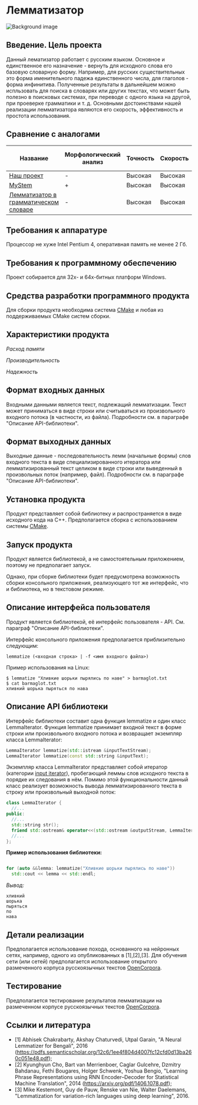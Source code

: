 # Лемматизатор
![Background image](https://github.com/spratskevich/Lemmatizer/blob/master/images/banner.png)

## Введение. Цель проекта
Данный лематизатор работает с русским языком. Основное и единственное его назначение - вернуть для исходного слова его базовую словарную форму. Например, для русских существительных это форма именительного падежа единственного числа, для глаголов - форма инфинитива. Полученные результаты в дальнейшем можно испльзовать для поиска в словарях или других текстах, что может быть полезно в поисковых системах, при переводе с одного языка на другой, при проеверке грамматики и т. д. Основными достоинствами нашей реализации лемматизатора являются его скорость, эффективность и простота использования.

## Сравнение с аналогами
Название|Морфологический анализ|Точность|Скорость|Объём требуемой памяти
--------|----------------------|--------|--------|-----------------------
[Наш проект](https://github.com/spratskevich/Lemmatizer)|-|Высокая|Высокая|Небольшой
[MyStem](https://tech.yandex.ru/mystem/)|+|Высокая|Высокая|Средний
[Лемматизатор в грамматическом словаре](http://www.solarix.ru/for_developers/api/lemmatizator-api.shtml)|-|Высокая|Высокая|Небольшой

## Требования к аппаратуре
Процессор не хуже Intel Pentium 4, оперативная память не менее 2 Гб.

## Требования к программному обеспечению
Проект собирается для 32х- и 64х-битных платформ Windows.

## Средства разработки программного продукта
Для сборки продукта необходима система [CMake](https://cmake.org/) и любая из поддерживаемых CMake систем сборки.

## Характеристики продукта
*Расход памяти*

*Производительность*

*Надежность*

## Формат входных данных
Входными данными является текст, подлежащий лемматизации. Текст может приниматься в виде строки или считываться из произвольного  входного потока (в частности, из файла). Подробности см. в параграфе "Описание API-библиотеки".

## Формат выходных данных
Выходные данные - последовательность лемм (начальные формы) слов входного текста в виде специализированного итератора или лемматизированный текст целиком в виде строки или выведенный в произвольных поток (например, файл). Подробности см. в параграфе "Описание API-библиотеки".

## Установка продукта
Продукт представляет собой библиотеку и распространяется в виде исходного кода на C++. Предполагается сборка с использованием 
системы [CMake](https://cmake.org/).

## Запуск продукта
Продукт является библиотекой, а не самостоятельным приложением, поэтому не предполагает запуск.

Однако, при сборке библиотеки будет предусмотрена возможность сборки консольного приложения, реализующего тот же интерфейс, что и библиотека, но в текстовом режиме.

## Описание интерфейса пользователя
Продукт является библиотекой, её интерфейс пользователя - API. См. параграф "Описание API-библиотеки".

Интерфейс консольного приложения предполагается приблизительно следующим:
```
lemmatize (<входная строка> | -f <имя входного файла>)
```
Пример использования на Linux:
```
$ lemmatize "Хливкие шорьки пырялись по наве" > barmaglot.txt
$ cat barmaglot.txt
хливкий шорька пыряться по нава
```

## Описание API библиотеки
Интерфейс библиотеки составит одна функция lemmatize и один класс LemmaIterator. Функция lemmatize принимает входной текст в форме строки или произвольного входного потока и возвращает экземпляр класса LemmaIterator:
```C++
LemmaIterator lemmatize(std::istream &inputTextStream);
LemmaIterator lemmatize(const std::string &inputText);
```
Экземпляр класса LemmaIterator представляет собой итератор (категории [input iterator](http://www.cplusplus.com/reference/iterator/InputIterator/)), пробегающий леммы слов исходного текста в порядке их следования в нём. Помимо этой функциональности данный класс реализует возможность вывода лемматизированного текста в строку или произвольный выходной поток:
```C++
class LemmaIterator {
  //...
public:
  //...
  std::string str();
  friend std::ostream& operator<<(std::ostream &outputStream, LemmaIterator &lemmaIterator);
  //...
};
```

**Пример использования библиотеки:**
```C++

for (auto &&lemma: lemmatize("Хливкие шорьки пырялись по наве"))
  std::cout << lemma << std::endl;
```
*Вывод:*
```
хливкий
шорька
пыряться
по
нава
```

## Детали реализации
Предполагается использование похода, основанного на нейронных сетях, например, одного из опубликованных в [1],[2],[3]. Для обучения сети (или сетей) предполагается использование открытого размеченного корпуса русскоязычных текстов [OpenCorpora](http://opencorpora.org/).

## Тестирование
Предполагается тестирование результатов лемматизации на размеченном корпусе русскоязычных текстов [OpenCorpora](http://opencorpora.org/).

## Ссылки и литература
* [1] Abhisek Chakrabarty, Akshay Chaturvedi, Utpal Garain, "A Neural Lemmatizer for Bengali", 2016 (https://pdfs.semanticscholar.org/12c6/1ee4f804d4007fc12cfd0d13ba260c051e48.pdf);
* [2] Kyunghyun Cho, Bart van Merrienboer, Caglar Gulcehre, Dzmitry Bahdanau, Fethi Bougares, Holger Schwenk, Yoshua Bengio, "Learning Phrase Representations using RNN Encoder–Decoder for Statistical Machine Translation", 2014 (https://arxiv.org/pdf/1406.1078.pdf);
* [3] Mike Kestemont, Guy de Pauw, Renske van Nie, Walter Daelemans, "Lemmatization for variation-rich languages using deep learning", 2016.
